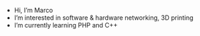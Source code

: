 - Hi, I’m Marco
- I’m interested in software & hardware networking, 3D printing
- I’m currently learning PHP and C++

<!---
R-A9/R-A9 is a ✨ special ✨ repository because its `README.md` (this file) appears on your GitHub profile.
You can click the Preview link to take a look at your changes.
--->
